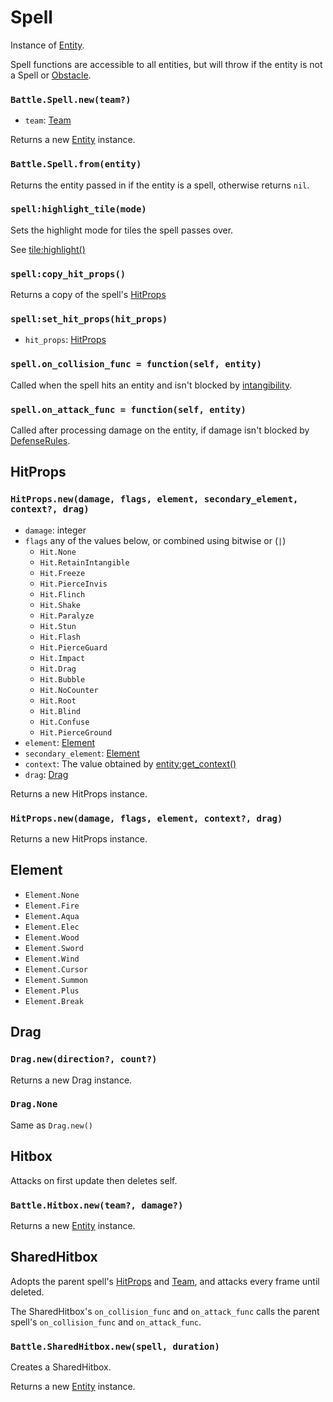 # Spell

Instance of [Entity](/docs/client/lua-api/entity).

Spell functions are accessible to all entities, but will throw if the entity is not a Spell or [Obstacle](/docs/client/lua-api/obstacle).

### `Battle.Spell.new(team?)`

- `team`: [Team](/docs/client/lua-api/entity#entityset_teamteam)

Returns a new [Entity](/docs/client/lua-api/entity) instance.

### `Battle.Spell.from(entity)`

Returns the entity passed in if the entity is a spell, otherwise returns `nil`.

### `spell:highlight_tile(mode)`

Sets the highlight mode for tiles the spell passes over.

See [tile:highlight()](/docs/client/lua-api/tile#tilehighlightmode)

### `spell:copy_hit_props()`

Returns a copy of the spell's [HitProps](#hitprops)

### `spell:set_hit_props(hit_props)`

- `hit_props`: [HitProps](#hitprops)

### `spell.on_collision_func = function(self, entity)`

Called when the spell hits an entity and isn't blocked by [intangibility](/docs/client/lua-api/living#livingset_intangibleintangible-intangible_rule).

### `spell.on_attack_func = function(self, entity)`

Called after processing damage on the entity, if damage isn't blocked by [DefenseRules](/docs/client/lua-api/defense#defenserule).

## HitProps

### `HitProps.new(damage, flags, element, secondary_element, context?, drag)`

- `damage`: integer
- `flags` any of the values below, or combined using bitwise or (`|`)
  - `Hit.None`
  - `Hit.RetainIntangible`
  - `Hit.Freeze`
  - `Hit.PierceInvis`
  - `Hit.Flinch`
  - `Hit.Shake`
  - `Hit.Paralyze`
  - `Hit.Stun`
  - `Hit.Flash`
  - `Hit.PierceGuard`
  - `Hit.Impact`
  - `Hit.Drag`
  - `Hit.Bubble`
  - `Hit.NoCounter`
  - `Hit.Root`
  - `Hit.Blind`
  - `Hit.Confuse`
  - `Hit.PierceGround`
- `element`: [Element](/docs/client/lua-api/spell#element)
- `secondary_element`: [Element](/docs/client/lua-api/spell#element)
- `context`: The value obtained by [entity:get_context()](/docs/client/lua-api/entity#entityget_context)
- `drag`: [Drag](#drag)

Returns a new HitProps instance.

### `HitProps.new(damage, flags, element, context?, drag)`

Returns a new HitProps instance.

## Element

- `Element.None`
- `Element.Fire`
- `Element.Aqua`
- `Element.Elec`
- `Element.Wood`
- `Element.Sword`
- `Element.Wind`
- `Element.Cursor`
- `Element.Summon`
- `Element.Plus`
- `Element.Break`

## Drag

### `Drag.new(direction?, count?)`

Returns a new Drag instance.

### `Drag.None`

Same as `Drag.new()`

## Hitbox

Attacks on first update then deletes self.

### `Battle.Hitbox.new(team?, damage?)`

Returns a new [Entity](/docs/client/lua-api/entity) instance.

## SharedHitbox

Adopts the parent spell's [HitProps](#hitprops) and [Team](/docs/client/lua-api/entity#entityset_teamteam), and attacks every frame until deleted.

The SharedHitbox's `on_collision_func` and `on_attack_func` calls the parent spell's `on_collision_func` and `on_attack_func`.

### `Battle.SharedHitbox.new(spell, duration)`

Creates a SharedHitbox.

Returns a new [Entity](/docs/client/lua-api/entity) instance.
